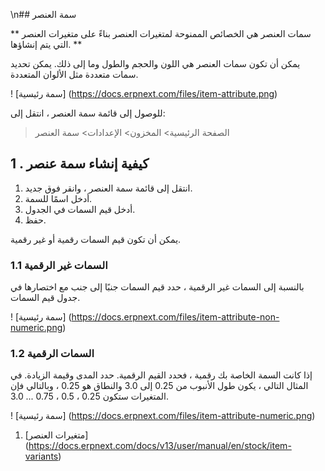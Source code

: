\n## سمة العنصر

** سمات العنصر هي الخصائص الممنوحة لمتغيرات العنصر بناءً على متغيرات العنصر التي يتم إنشاؤها. **

يمكن أن تكون سمات العنصر هي اللون والحجم والطول وما إلى ذلك. يمكن تحديد سمات متعددة مثل الألوان المتعددة.

! [سمة رئيسية] (https://docs.erpnext.com/files/item-attribute.png)

للوصول إلى قائمة سمة العنصر ، انتقل إلى:

> الصفحة الرئيسية> المخزون> الإعدادات> سمة العنصر

## 1 \. كيفية إنشاء سمة عنصر

1. انتقل إلى قائمة سمة العنصر ، وانقر فوق جديد.
2. أدخل اسمًا للسمة.
3. أدخل قيم السمات في الجدول.
4. حفظ.

يمكن أن تكون قيم السمات رقمية أو غير رقمية.

### 1.1 السمات غير الرقمية

بالنسبة إلى السمات غير الرقمية ، حدد قيم السمات جنبًا إلى جنب مع اختصارها في جدول قيم السمات.

! [سمة رئيسية] (https://docs.erpnext.com/files/item-attribute-non-numeric.png)

### 1.2 السمات الرقمية

إذا كانت السمة الخاصة بك رقمية ، فحدد القيم الرقمية. حدد المدى وقيمة الزيادة. في المثال التالي ، يكون طول الأنبوب من 0.25 إلى 3.0 والنطاق هو 0.25 ، وبالتالي فإن المتغيرات ستكون 0.25 ، 0.5 ، 0.75 ... 3.0.

! [سمة رئيسية] (https://docs.erpnext.com/files/item-attribute-numeric.png)

1. [متغيرات العنصر] (https://docs.erpnext.com/docs/v13/user/manual/en/stock/item-variants)